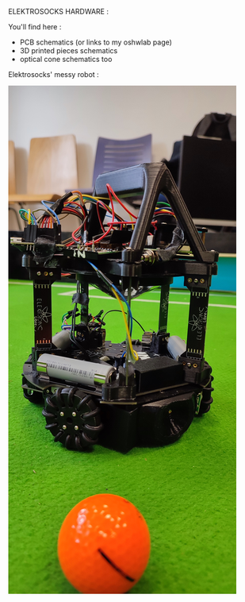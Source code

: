 ELEKTROSOCKS HARDWARE :

You'll find here : 
- PCB schematics (or links to my oshwlab page)
- 3D printed pieces schematics
- optical cone schematics too

Elektrosocks' messy robot :

![bot](https://github.com/Agenax/Electrosocks/blob/main/robot.jpg)

